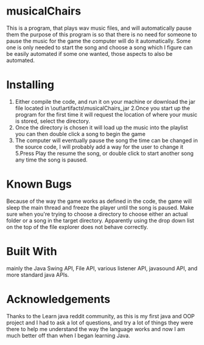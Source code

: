 # musicalChairs
This is a program, that plays wav music files, and will automatically pause them the purpose of this program is so that there is no need for someone to pause the music for the game the computer will do it automatically. Some one is only needed to start the song and choose a song which I figure can be easily automated if some one wanted, those aspects to also be automated.
# Installing
1. Either compile the code, and run it on your machine or download the jar file located in \out\artifacts\musicalChairs_jar
2.Once you start up the program for the first time it will request the location of where your music is stored, select the directory.
3. Once the directory is chosen it will load up the music into the playlist you can then double click a song to begin the game
4. The computer will eventually pause the song the time can be changed in the source code, I will probably add a way for the user to change it
5.Press Play the resume the song, or double click to start another song any time the song is paused.
# Known Bugs
Because of the way the game works as defined in the code, the game will sleep the main thread and freeze the player until the song is paused.
Make sure when you're trying to choose a directory to choose either an actual folder or a song in the target directory. Apparently using the drop down list on the top of the file explorer does not behave correctly.
# Built With
mainly the Java Swing API, File API, various listener API, javasound API, and more standard java APIs.
# Acknowledgements
Thanks to the Learn java reddit community, as this is my first java and OOP project and I had to ask a lot of questions, and try a lot of things they were there to help me understand the way the language works and now I am much better off than when I began learning Java.